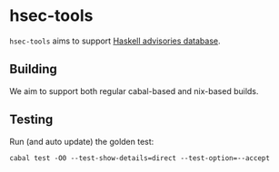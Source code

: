 # hsec-tools

`hsec-tools` aims to support [Haskell advisories database](https://github.com/haskell/security-advisories).

## Building

We aim to support both regular cabal-based and nix-based builds.

## Testing

Run (and auto update) the golden test:

```ShellSession
cabal test -O0 --test-show-details=direct --test-option=--accept
```
